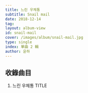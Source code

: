 ```yaml
---
title: 느린 우체통
subtitle: Snail mail
date: 2018-12-14
tag:
layout: album-view
id: snail-mail
cover: /images/album/snail-mail.jpg
type: single
index: 單曲 2 輯
author: 윤하
---
```


## 收錄曲目

1. 느린 우체통 <span class="badge">TITLE</span>
